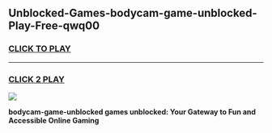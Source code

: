 
## Unblocked-Games-bodycam-game-unblocked-Play-Free-qwq00
<h3>
<a href="https://premium76.site?title=bodycam-game-unblocked&ref=18A">CLICK TO PLAY</a></h3>
<hr>

<h3>
<a href="https://premium76.site?title=bodycam-game-unblocked&ref=18A">CLICK 2 PLAY</a>
  
</h3>

<a href="https://premium76.site?title=bodycam-game-unblocked&ref=18A"><img src="https://clearcache.store/games.png"></a>


**bodycam-game-unblocked games unblocked: Your Gateway to Fun and Accessible Online Gaming**
